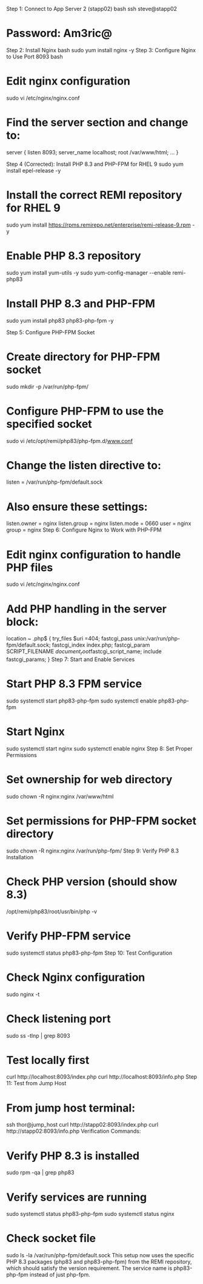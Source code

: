 Step 1: Connect to App Server 2 (stapp02)
bash
ssh steve@stapp02
# Password: Am3ric@
Step 2: Install Nginx
bash
sudo yum install nginx -y
Step 3: Configure Nginx to Use Port 8093
bash
# Edit nginx configuration
sudo vi /etc/nginx/nginx.conf

# Find the server section and change to:
server {
    listen       8093;
    server_name  localhost;
    root         /var/www/html;
    ...
}


Step 4 (Corrected): Install PHP 8.3 and PHP-FPM for RHEL 9
sudo yum install epel-release -y
# Install the correct REMI repository for RHEL 9
sudo yum install https://rpms.remirepo.net/enterprise/remi-release-9.rpm -y

# Enable PHP 8.3 repository
sudo yum install yum-utils -y
sudo yum-config-manager --enable remi-php83

# Install PHP 8.3 and PHP-FPM
sudo yum install php83 php83-php-fpm -y

Step 5: Configure PHP-FPM Socket

# Create directory for PHP-FPM socket
sudo mkdir -p /var/run/php-fpm/

# Configure PHP-FPM to use the specified socket
sudo vi /etc/opt/remi/php83/php-fpm.d/www.conf

# Change the listen directive to:
listen = /var/run/php-fpm/default.sock

# Also ensure these settings:
listen.owner = nginx
listen.group = nginx
listen.mode = 0660
user = nginx
group = nginx
Step 6: Configure Nginx to Work with PHP-FPM

# Edit nginx configuration to handle PHP files
sudo vi /etc/nginx/nginx.conf

# Add PHP handling in the server block:
location ~ \.php$ {
    try_files $uri =404;
    fastcgi_pass unix:/var/run/php-fpm/default.sock;
    fastcgi_index index.php;
    fastcgi_param SCRIPT_FILENAME $document_root$fastcgi_script_name;
    include fastcgi_params;
}
Step 7: Start and Enable Services

# Start PHP 8.3 FPM service
sudo systemctl start php83-php-fpm
sudo systemctl enable php83-php-fpm

# Start Nginx
sudo systemctl start nginx
sudo systemctl enable nginx
Step 8: Set Proper Permissions

# Set ownership for web directory
sudo chown -R nginx:nginx /var/www/html

# Set permissions for PHP-FPM socket directory
sudo chown -R nginx:nginx /var/run/php-fpm/
Step 9: Verify PHP 8.3 Installation

# Check PHP version (should show 8.3)
/opt/remi/php83/root/usr/bin/php -v

# Verify PHP-FPM service
sudo systemctl status php83-php-fpm
Step 10: Test Configuration

# Check Nginx configuration
sudo nginx -t

# Check listening port
sudo ss -tlnp | grep 8093

# Test locally first
curl http://localhost:8093/index.php
curl http://localhost:8093/info.php
Step 11: Test from Jump Host

# From jump host terminal:
ssh thor@jump_host
curl http://stapp02:8093/index.php
curl http://stapp02:8093/info.php
Verification Commands:

# Verify PHP 8.3 is installed
sudo rpm -qa | grep php83

# Verify services are running
sudo systemctl status php83-php-fpm
sudo systemctl status nginx

# Check socket file
sudo ls -la /var/run/php-fpm/default.sock
This setup now uses the specific PHP 8.3 packages (php83 and php83-php-fpm) from the REMI repository, which should satisfy the version requirement. The service name is php83-php-fpm instead of just php-fpm.